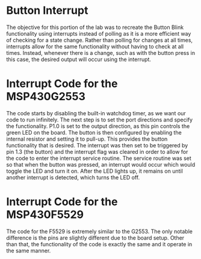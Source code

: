 # Button Interrupt
The objective for this portion of the lab was to recreate the Button Blink functionality using interrupts instead of polling as it is a more efficient way of checking for a state change. Rather than polling for changes at all times, interrupts allow for the same functionality without having to check at all times. Instead, whenever there is a change, such as with the button press in this case, the desired output will occur using the interrupt.

# Interrupt Code for the MSP430G2553
The code starts by disabling the built-in watchdog timer, as we want our code to run infinitely. The next step is to set the port directions and specify the functionality. P1.0 is set to the output direction, as this pin controls the green LED on the board. The button is then configured by enabling the internal resistor and setting it to pull-up. This provides the button functionality that is desired. The interrupt was then set to be triggered by pin 1.3 (the button) and the interrupt flag was cleared in order to allow for the code to enter the interrupt service routine. The service routine was set so that when the button was pressed, an interrupt would occur which would toggle the LED and turn it on. After the LED lights up, it remains on until another interrupt is detected, which turns the LED off.

# Interrupt Code for the MSP430F5529
The code for the F5529 is extremely similar to the G2553. The only notable difference is the pins are slightly different due to the board setup. Other than that, the functionality of the code is exactly the same and it operate in the same manner.



